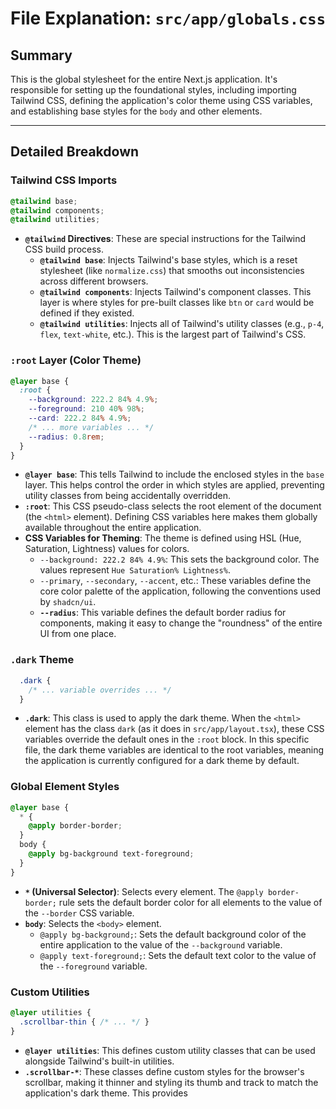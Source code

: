 
# File Explanation: `src/app/globals.css`

## Summary

This is the global stylesheet for the entire Next.js application. It's responsible for setting up the foundational styles, including importing Tailwind CSS, defining the application's color theme using CSS variables, and establishing base styles for the `body` and other elements.

---

## Detailed Breakdown

### Tailwind CSS Imports

```css
@tailwind base;
@tailwind components;
@tailwind utilities;
```
- **`@tailwind` Directives**: These are special instructions for the Tailwind CSS build process.
    - **`@tailwind base`**: Injects Tailwind's base styles, which is a reset stylesheet (like `normalize.css`) that smooths out inconsistencies across different browsers.
    - **`@tailwind components`**: Injects Tailwind's component classes. This layer is where styles for pre-built classes like `btn` or `card` would be defined if they existed.
    - **`@tailwind utilities`**: Injects all of Tailwind's utility classes (e.g., `p-4`, `flex`, `text-white`, etc.). This is the largest part of Tailwind's CSS.

### `:root` Layer (Color Theme)

```css
@layer base {
  :root {
    --background: 222.2 84% 4.9%;
    --foreground: 210 40% 98%;
    --card: 222.2 84% 4.9%;
    /* ... more variables ... */
    --radius: 0.8rem;
  }
}
```
- **`@layer base`**: This tells Tailwind to include the enclosed styles in the `base` layer. This helps control the order in which styles are applied, preventing utility classes from being accidentally overridden.
- **`:root`**: This CSS pseudo-class selects the root element of the document (the `<html>` element). Defining CSS variables here makes them globally available throughout the entire application.
- **CSS Variables for Theming**: The theme is defined using HSL (Hue, Saturation, Lightness) values for colors.
    - `--background: 222.2 84% 4.9%`: This sets the background color. The values represent `Hue Saturation% Lightness%`.
    - `--primary`, `--secondary`, `--accent`, etc.: These variables define the core color palette of the application, following the conventions used by `shadcn/ui`.
    - **`--radius`**: This variable defines the default border radius for components, making it easy to change the "roundness" of the entire UI from one place.

### `.dark` Theme

```css
  .dark {
    /* ... variable overrides ... */
  }
```
- **`.dark`**: This class is used to apply the dark theme. When the `<html>` element has the class `dark` (as it does in `src/app/layout.tsx`), these CSS variables override the default ones in the `:root` block. In this specific file, the dark theme variables are identical to the root variables, meaning the application is currently configured for a dark theme by default.

### Global Element Styles

```css
@layer base {
  * {
    @apply border-border;
  }
  body {
    @apply bg-background text-foreground;
  }
}
```
- **`*` (Universal Selector)**: Selects every element. The `@apply border-border;` rule sets the default border color for all elements to the value of the `--border` CSS variable.
- **`body`**: Selects the `<body>` element.
    - `@apply bg-background;`: Sets the default background color of the entire application to the value of the `--background` variable.
    - `@apply text-foreground;`: Sets the default text color to the value of the `--foreground` variable.

### Custom Utilities

```css
@layer utilities {
  .scrollbar-thin { /* ... */ }
}
```
- **`@layer utilities`**: This defines custom utility classes that can be used alongside Tailwind's built-in utilities.
- **`.scrollbar-*`**: These classes define custom styles for the browser's scrollbar, making it thinner and styling its thumb and track to match the application's dark theme. This provides